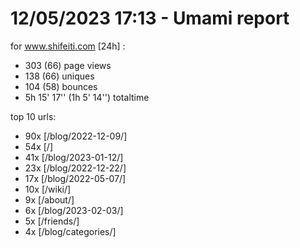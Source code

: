 # 12/05/2023 17:13 - Umami report
for www.shifeiti.com [24h] :

 - 303 (66) page views
 - 138 (66) uniques
 - 104 (58) bounces
 - 5h 15' 17'' (1h 5' 14'') totaltime


top 10 urls:
 - 90x [/blog/2022-12-09/]
 - 54x [/]
 - 41x [/blog/2023-01-12/]
 - 23x [/blog/2022-12-22/]
 - 17x [/blog/2022-05-07/]
 - 10x [/wiki/]
 - 9x [/about/]
 - 6x [/blog/2023-02-03/]
 - 5x [/friends/]
 - 4x [/blog/categories/]


